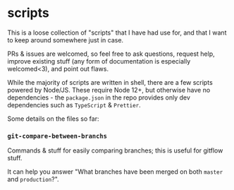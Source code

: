 # scripts

This is a loose collection of "scripts" that I have had use for, and that I want to keep around somewhere just in case.

PRs & issues are welcomed, so feel free to ask questions, request help, improve existing stuff (any form of documentation is especially welcomed<3), and point out flaws.

While the majority of scripts are written in shell, there are a few scripts powered by Node/JS.
These require Node 12+, but otherwise have no dependencies - the `package.json` in the repo provides only dev dependencies such as `TypeScript` & `Prettier`.

Some details on the files so far:

### `git-compare-between-branchs`

Commands & stuff for easily comparing branches; this is useful for gitflow stuff.

It can help you answer "What branches have been merged on both `master` and `production`?".

